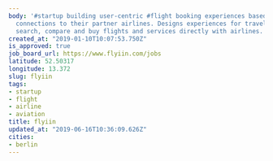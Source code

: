 ```yaml
---
body: '#startup building user-centric #flight booking experiences based on direct
  connections to their partner airlines. Designs experiences for travelers to easily
  search, compare and buy flights and services directly with airlines. #airline #aviation'
created_at: "2019-01-10T10:07:53.750Z"
is_approved: true
job_board_url: https://www.flyiin.com/jobs
latitude: 52.50317
longitude: 13.372
slug: flyiin
tags:
- startup
- flight
- airline
- aviation
title: flyiin
updated_at: "2019-06-16T10:36:09.626Z"
cities:
- berlin
---
```

